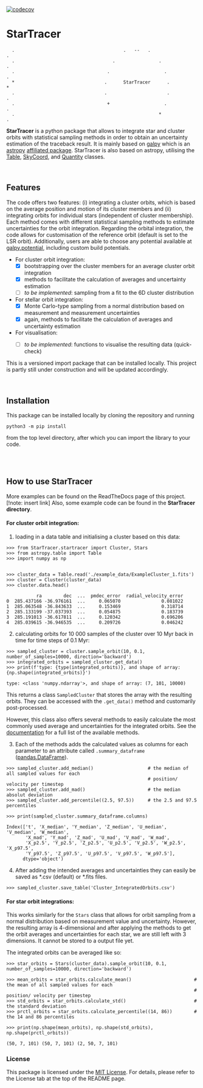 [![codecov](https://codecov.io/gh/laurap81/StarTracer/graph/badge.svg?token=ZHUR8G0A3Z)](https://codecov.io/gh/laurap81/StarTracer)

# StarTracer
```
  .                                        .   --   .                                       .
  .                                    .                .                                   .
  .                                  .                    .                                 .
  *                                 .      StarTracer      .                                *
  .                                 .                      .                                .
  .                                  +                    .                                 .
  .                                                     *                                   .
```


**StarTracer** is a python package that allows to integrate star and cluster orbits with statistical sampling methods
in order to obtain an uncertainty estimation of the traceback result. It is mainly based on
[galpy](https://docs.galpy.org/en/v1.9.1/) which is an [astropy](https://www.astropy.org/index.html)
[affiliated package](https://www.astropy.org/affiliated/). StarTracer is also based on astropy,
utilising the [Table](https://docs.astropy.org/en/stable/api/astropy.table.Table.html),
[SkyCoord](https://docs.astropy.org/en/stable/api/astropy.coordinates.SkyCoord.html),
and [Quantity](https://docs.astropy.org/en/stable/units/quantity.html) classes.

<br/>

## Features

The code offers two features: (i) integrating a cluster orbits, which is based on the average position and motion of
its cluster members and (ii) integrating orbits for individual stars (independent of cluster membership). 
Each method comes with different statistical sampling methods to estimate uncertainties for the orbit integration.
Regarding the orbital integration, the code allows for customisation of the reference orbit
(default is set to the LSR orbit). Additionally, users are able to choose any potential available at
[galpy.potential](https://docs.galpy.org/en/v1.9.1/potential.html), including custom build potentials.

- For cluster orbit integration:
  - [x] bootstrapping over the cluster members for an average cluster orbit integration
  - [x] methods to facilitate the calculation of averages and uncertainty estimation
  - [ ] _to be implemented_: sampling from a fit to the 6D cluster distribution

- For stellar orbit integration:
  - [x] Monte Carlo-type sampling from a normal distribution based on measurement and measurement uncertainties
  - [x] again, methods to facilitate the calculation of averages and uncertainty estimation

- For visualisation:
  - [ ] _to be implemented_: functions to visualise the resulting data (quick-check)


This is a versioned import package that can be installed locally. This project is partly still under construction and
will be updated accordingly.

<br/>

## Installation

This package can be installed locally by cloning the repository and running

```
python3 -m pip install
```

from the top level directory, after which you can import the library to your code.

<br/><br/>

## How to use StarTracer

More examples can be found on the ReadTheDocs page of this project. [!note: insert link]
Also, some example code can be found in the **StarTracer directory**.

#### For cluster orbit integration:

1. loading in a data table and initialising a cluster based on this data:

```
>>> from StarTracer.startracer import Cluster, Stars
>>> from astropy.table import Table
>>> import numpy as np


>>> cluster_data = Table.read('./example_data/ExampleCluster_1.fits')
>>> cluster = Cluster(cluster_data)
>>> cluster.data.head()

           ra        dec  ...  pmdec_error  radial_velocity_error
0  285.437166 -36.976161  ...     0.065070               0.081022
1  285.063548 -36.843633  ...     0.153469               0.318714
2  285.133199 -37.037393  ...     0.054875               0.183739
3  285.191013 -36.617811  ...     0.120342               0.696206
4  285.039615 -36.946535  ...     0.209726               0.046242
```

2. calculating orbits for 10 000 samples of the cluster over 10 Myr back in time for time steps of 0.1 Myr:

```
>>> sampled_cluster = cluster.sample_orbit(10, 0.1, number_of_samples=10000, direction='backward')
>>> integrated_orbits = sampled_cluster.get_data()
>>> print(f'type: {type(integrated_orbits)}, and shape of array: {np.shape(integrated_orbits)}')

type: <class 'numpy.ndarray'>, and shape of array: (7, 101, 10000)
```

This returns a class `SampledCluster` that stores the array with the resulting orbits. They can be accessed with
the `.get_data()` method and customarily post-processed.

However, this class also offers several methods to easily calculate the most commonly used average and uncertainties 
for the integrated orbits. See the [documentation]() for a full list of the available methods.

3. Each of the methods adds the calculated values as columns for each parameter to an attribute called
`.summary_dataframe` ([pandas.DataFrame](https://pandas.pydata.org/docs/reference/frame.html)).

```
>>> sampled_cluster.add_median()                    # the median of all sampled values for each
                                                    # position/ velocity per timestep
>>> sampled_cluster.add_mad()                       # the median absolut deviation
>>> sampled_cluster.add_percentile((2.5, 97.5))     # the 2.5 and 97.5 percentiles

>>> print(sampled_cluster.summary_dataframe.columns)

Index(['t', 'X_median', 'Y_median', 'Z_median', 'U_median', 'V_median', 'W_median',
       'X_mad', 'Y_mad', 'Z_mad', 'U_mad', 'V_mad', 'W_mad',
       'X_p2.5', 'Y_p2.5', 'Z_p2.5', 'U_p2.5', 'V_p2.5', 'W_p2.5', 'X_p97.5',
       'Y_p97.5', 'Z_p97.5', 'U_p97.5', 'V_p97.5', 'W_p97.5'],
      dtype='object')
```

4. After adding the intended averages and uncertainties they can easily be saved as \*.csv (default) or \*.fits files.

```
>>> sampled_cluster.save_table('Cluster_IntegratedOrbits.csv')
```

#### For star orbit integrations:

This works similarly for the `Stars` class that allows for orbit sampling from a normal distribution based on
measurement value and uncertainty. However, the resulting array is 4-dimensional and after applying the methods to get
the orbit averages and uncertainties for each star, we are still left with 3 dimensions.
It cannot be stored to a output file yet.

The integrated orbits can be averaged like so:

```
>>> star_orbits = Stars(cluster_data).sample_orbit(10, 0.1, number_of_samples=10000, direction='backward')

>>> mean_orbits = star_orbits.calculate_mean()                       # the mean of all sampled values for each
                                                                     # position/ velocity per timestep
>>> std_orbits = star_orbits.calculate_std()                         # the standard deviation
>>> prctl_orbits = star_orbits.calculate_percentile((14, 86))        # the 14 and 86 percentiles

>>> print(np.shape(mean_orbits), np.shape(std_orbits), np.shape(prctl_orbits))

(50, 7, 101) (50, 7, 101) (2, 50, 7, 101)
```

### License

This package is licensed under the [MIT License](https://choosealicense.com/).
For details, please refer to the License tab at the top of the README page.
